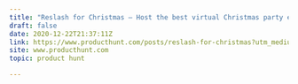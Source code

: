 ```yaml
---
title: "Reslash for Christmas — Host the best virtual Christmas party ever!"
draft: false
date: 2020-12-22T21:37:11Z
link: https://www.producthunt.com/posts/reslash-for-christmas?utm_medium=RSS&utm_source=hune
site: www.producthunt.com
topic: product hunt  

---
```

